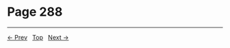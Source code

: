 # Page 288


---
[← Prev](/pages/page-287.md) &nbsp; [Top](/index.md) &nbsp; [Next →](/pages/page-289.md)
